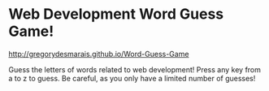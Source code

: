 # Web Development Word Guess Game!

http://gregorydesmarais.github.io/Word-Guess-Game

Guess the letters of words related to web development!
Press any key from a to z to guess.  Be careful, as you only have a limited number of guesses!
